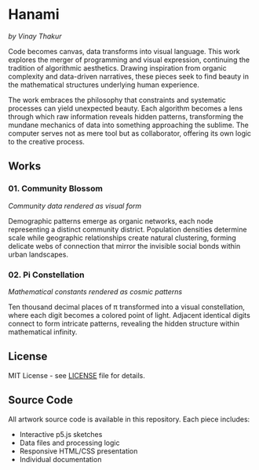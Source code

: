# Hanami

*by Vinay Thakur*

Code becomes canvas, data transforms into visual language. This work explores the merger of programming and visual expression, continuing the tradition of algorithmic aesthetics. Drawing inspiration from organic complexity and data-driven narratives, these pieces seek to find beauty in the mathematical structures underlying human experience.

The work embraces the philosophy that constraints and systematic processes can yield unexpected beauty. Each algorithm becomes a lens through which raw information reveals hidden patterns, transforming the mundane mechanics of data into something approaching the sublime. The computer serves not as mere tool but as collaborator, offering its own logic to the creative process.

## Works

### 01. Community Blossom
*Community data rendered as visual form*

Demographic patterns emerge as organic networks, each node representing a distinct community district. Population densities determine scale while geographic relationships create natural clustering, forming delicate webs of connection that mirror the invisible social bonds within urban landscapes.

### 02. Pi Constellation
*Mathematical constants rendered as cosmic patterns*

Ten thousand decimal places of π transformed into a visual constellation, where each digit becomes a colored point of light. Adjacent identical digits connect to form intricate patterns, revealing the hidden structure within mathematical infinity.

## License

MIT License - see [LICENSE](LICENSE) file for details.

## Source Code

All artwork source code is available in this repository. Each piece includes:
- Interactive p5.js sketches
- Data files and processing logic  
- Responsive HTML/CSS presentation
- Individual documentation